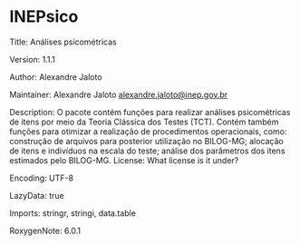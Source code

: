 # INEPsico
Title: Análises psicométricas

Version: 1.1.1

Author: Alexandre Jaloto

Maintainer: Alexandre Jaloto <alexandre.jaloto@inep.gov.br>

Description: O pacote contém funções para realizar análises 
    psicométricas de itens por meio da Teoria Clássica dos Testes (TCT).
    Contém também funções para otimizar a realização de procedimentos
    operacionais, como: construção de arquivos para posterior 
    utilização no BILOG-MG; alocação de itens e indivíduos na escala 
    do teste; análise dos parâmetros dos itens estimados pelo BILOG-MG.
License: What license is it under?

Encoding: UTF-8

LazyData: true

Imports: stringr, stringi, data.table

RoxygenNote: 6.0.1
